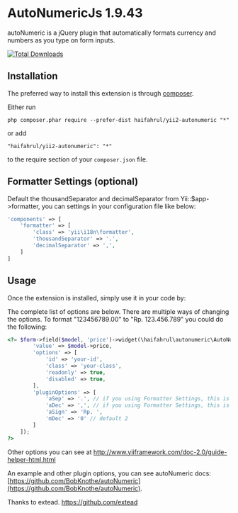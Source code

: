 AutoNumericJs 1.9.43
=============

autoNumeric is a jQuery plugin that automatically formats currency and numbers as you type on form inputs.

[![Total Downloads](https://poser.pugx.org/haifahrul/yii2-autonumeric/downloads)](https://packagist.org/packages/haifahrul/yii2-autonumeric)

Installation
------------

The preferred way to install this extension is through [composer](http://getcomposer.org/download/).

Either run

```
php composer.phar require --prefer-dist haifahrul/yii2-autonumeric "*"
```

or add

```
"haifahrul/yii2-autonumeric": "*"
```

to the require section of your `composer.json` file.

Formatter Settings (optional)
-----------------------------

Default the thousandSeparator and decimalSeparator from Yii::$app->formatter, you can settings in your configuration file like below:
``` php
'components' => [
    'formatter' => [
        'class' => 'yii\i18n\formatter',
        'thousandSeparator' => '.',
        'decimalSeparator' => ',',
    ]
]
```

Usage
-----

Once the extension is installed, simply use it in your code by:

The complete list of options are below.
There are multiple ways of changing the options. To format "123456789.00" to "Rp. 123.456.789" you could do the following:
```php
<?= $form->field($model, 'price')->widget(\haifahrul\autonumeric\AutoNumeric::classname(), [
        'value' => $model->price,
        'options' => [
            'id' => 'your-id',
            'class' => 'your-class',
            'readonly' => true,
            'disabled' => true,
        ],
        'pluginOptions' => [
            'aSep' => '.', // if you using Formatter Settings, this is not necessary
            'aDec' => ',', // if you using Formatter Settings, this is not necessary
            'aSign' => 'Rp. ',
            'mDec' => '0' // default 2
        ]
    ]);
?>
```

Other options you can see at http://www.yiiframework.com/doc-2.0/guide-helper-html.html

An example and other plugin options, you can see autoNumeric docs: [https://github.com/BobKnothe/autoNumeric](https://github.com/BobKnothe/autoNumeric).

Thanks to extead. https://github.com/extead
